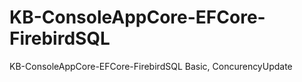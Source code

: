 # KB-ConsoleAppCore-EFCore-FirebirdSQL
KB-ConsoleAppCore-EFCore-FirebirdSQL Basic, ConcurencyUpdate
